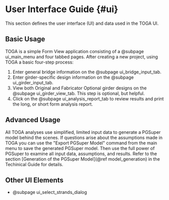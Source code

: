 User Interface Guide {#ui}
===================

This section defines the user interface (UI) and data used in the TOGA UI. 

Basic Usage
------------
TOGA is a simple Form View application consisting of a @subpage ui_main_menu and four tabbed pages. After creating a new project, using TOGA a basic four-step process:

1. Enter general bridge information on the @subpage ui_bridge_input_tab.
2. Enter girder-specific design information on the @subpage ui_girder_input_tab.
3. View both Original and Fabricator Optional girder designs on the @subpage ui_girder_view_tab. This step is optional, but helpful.
4. Click on the @subpage ui_analysis_report_tab to review results and print the long, or short form analysis report.

Advanced Usage
--------------
All TOGA analyses use simplified, limited input data to generate a PGSuper model behind the scenes. If questions arise about the assumptions made in TOGA you can use the "Export PGSuper Model" command from the main menu to save the generated PGSuper model. Then use the full power of PGSuper to examine all input data, assumptions, and results. Refer to the section [Generation of the PGSuper Model](@ref model_generation) in the Techinical Guide for details.

 
Other UI Elements
-----------------
* @subpage ui_select_strands_dialog
